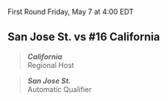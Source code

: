 First Round
Friday, May 7 at 4:00 EDT
## San Jose St. vs #16 California

> ***California***  
> Regional Host

> ***San Jose St.***  
> Automatic Qualifier